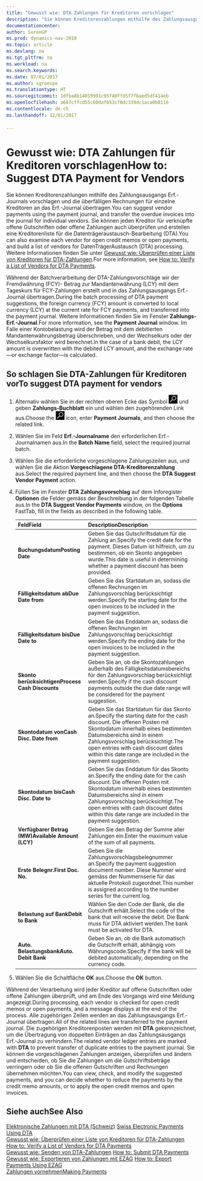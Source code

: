```yaml
---
title: "Gewusst wie: DTA Zahlungen für Kreditoren vorschlagen"
description: "Sie können Kreditorenzahlungen mithilfe des Zahlungsausgangs Erf.-Journals vorschlagen und die überfälligen Rechnungen für einzelne Kreditoren an das Erf.-Journal übertragen. Sie können jeden Kreditor für verknüpfte offene Gutschriften oder offene Zahlungen auch überprüfen und erstellen eine Kreditorenliste für die Datenträgeraustausch-Bearbeitung (DTA)."
documentationcenter: 
author: SorenGP
ms.prod: dynamics-nav-2018
ms.topic: article
ms.devlang: na
ms.tgt_pltfrm: na
ms.workload: na
ms.search.keywords: 
ms.date: 07/01/2017
ms.author: sgroespe
ms.translationtype: HT
ms.sourcegitcommit: 1dfba8b14019991c95f40ffd5f7fbaed5df414eb
ms.openlocfilehash: a607cffcd55c60daf653cf8dc339dc1aca0b8116
ms.contentlocale: de-ch
ms.lasthandoff: 12/01/2017

---
```

# <a name="how-to-suggest-dta-payment-for-vendors"></a><span data-ttu-id="261b7-104">Gewusst wie: DTA Zahlungen für Kreditoren vorschlagen</span><span class="sxs-lookup"><span data-stu-id="261b7-104">How to: Suggest DTA Payment for Vendors</span></span>
<span data-ttu-id="261b7-105">Sie können Kreditorenzahlungen mithilfe des Zahlungsausgangs Erf.-Journals vorschlagen und die überfälligen Rechnungen für einzelne Kreditoren an das Erf.-Journal übertragen.</span><span class="sxs-lookup"><span data-stu-id="261b7-105">You can suggest vendor payments using the payment journal, and transfer the overdue invoices into the journal for individual vendors.</span></span> <span data-ttu-id="261b7-106">Sie können jeden Kreditor für verknüpfte offene Gutschriften oder offene Zahlungen auch überprüfen und erstellen eine Kreditorenliste für die Datenträgeraustausch-Bearbeitung (DTA).</span><span class="sxs-lookup"><span data-stu-id="261b7-106">You can also examine each vendor for open credit memos or open payments, and build a list of vendors for DatenTrägerAustausch (DTA) processing.</span></span> <span data-ttu-id="261b7-107">Weitere Informationen finden Sie unter [Gewusst wie: Überprüfen einer Liste von Kreditoren für DTA-Zahlungen](how-to-verify-a-list-of-vendors-for-dta-payments.md).</span><span class="sxs-lookup"><span data-stu-id="261b7-107">For more information, see [How to: Verify a List of Vendors for DTA Payments](how-to-verify-a-list-of-vendors-for-dta-payments.md).</span></span>  

<span data-ttu-id="261b7-108">Während der Batchverarbeitung der DTA-Zahlungsvorschläge wir der Fremdwährung (FCY)- Betrag zur Mandantenwährung (LCY) mit dem Tageskurs für FCY-Zahlungen erstellt und in das Zahlungsausgangs Erf.-Journal übertragen.</span><span class="sxs-lookup"><span data-stu-id="261b7-108">During the batch processing of DTA payment suggestions, the foreign currency (FCY) amount is converted to local currency (LCY) at the current rate for FCY payments, and transferred into the payment journal.</span></span> <span data-ttu-id="261b7-109">Weitere Informationen finden Sie im Fenster **Zahlungs-Erf.-Journal**.</span><span class="sxs-lookup"><span data-stu-id="261b7-109">For more information, see the **Payment Journal** window.</span></span> <span data-ttu-id="261b7-110">Im Falle einer Kontobelastung wird der Betrag mit dem debitierten Mandantenwährungsbetrag überschrieben, und der Wechselkurs oder der Wechselkursfaktor wird berechnet.</span><span class="sxs-lookup"><span data-stu-id="261b7-110">In the case of a bank debit, the LCY amount is overwritten with the debited LCY amount, and the exchange rate—or exchange factor—is calculated.</span></span>

## <a name="to-suggest-dta-payment-for-vendors"></a><span data-ttu-id="261b7-111">So schlagen Sie DTA-Zahlungen für Kreditoren vor</span><span class="sxs-lookup"><span data-stu-id="261b7-111">To suggest DTA payment for vendors</span></span>  

1.  <span data-ttu-id="261b7-112">Alternativ wählen Sie in der rechten oberen Ecke das Symbol ![Nach Seite oder Bericht suchen](../../media/ui-search/search_small.png "Nach Seite oder Bericht suchen") und geben **Zahlungs-Buchblatt** ein und wählen den zugehörenden Link aus.</span><span class="sxs-lookup"><span data-stu-id="261b7-112">Choose the ![Search for Page or Report](../../media/ui-search/search_small.png "Search for Page or Report icon") icon, enter **Payment Journals**, and then choose the related link.</span></span>  
2.  <span data-ttu-id="261b7-113">Wählen Sie im Feld **Erf.-Journalname** den erforderlichen Erf.-Journalnamen aus.</span><span class="sxs-lookup"><span data-stu-id="261b7-113">In the **Batch Name** field, select the required journal batch.</span></span>  
3.  <span data-ttu-id="261b7-114">Wählen Sie die erforderliche vorgeschlagene Zahlungszeilen aus, und wählen Sie die Aktion **Vorgeschlagene DTA-Kreditorenzahlung** aus.</span><span class="sxs-lookup"><span data-stu-id="261b7-114">Select the required payment line, and then choose the **DTA Suggest Vendor Payment** action.</span></span>  
4.  <span data-ttu-id="261b7-115">Füllen Sie im Fenster **DTA Zahlungsvorschlag** auf dem Inforegister **Optionen** die Felder gemäss der Beschreibung in der folgenden Tabelle aus.</span><span class="sxs-lookup"><span data-stu-id="261b7-115">In the **DTA Suggest Vendor Payments** window, on the **Options** FastTab, fill in the fields as described in the following table.</span></span>  

    |<span data-ttu-id="261b7-116">Feld</span><span class="sxs-lookup"><span data-stu-id="261b7-116">Field</span></span>|<span data-ttu-id="261b7-117">Description</span><span class="sxs-lookup"><span data-stu-id="261b7-117">Description</span></span>|  
    |---------------------------------|---------------------------------------|  
    |<span data-ttu-id="261b7-118">**Buchungsdatum**</span><span class="sxs-lookup"><span data-stu-id="261b7-118">**Posting Date**</span></span>|<span data-ttu-id="261b7-119">Geben Sie das Gutschriftsdatum für die Zahlung an.</span><span class="sxs-lookup"><span data-stu-id="261b7-119">Specify the credit date for the payment.</span></span> <span data-ttu-id="261b7-120">Dieses Datum ist hilfreich, um zu bestimmen, ob ein Skonto angegeben wurde.</span><span class="sxs-lookup"><span data-stu-id="261b7-120">This date is useful in determining whether a payment discount has been provided.</span></span>|  
    |<span data-ttu-id="261b7-121">**Fälligkeitsdatum ab**</span><span class="sxs-lookup"><span data-stu-id="261b7-121">**Due Date from**</span></span>|<span data-ttu-id="261b7-122">Geben Sie das Startdatum an, sodass die offenen Rechnungen im Zahlungsvorschlag berücksichtigt werden.</span><span class="sxs-lookup"><span data-stu-id="261b7-122">Specify the starting date for the open invoices to be included in the payment suggestion.</span></span>|  
    |<span data-ttu-id="261b7-123">**Fälligkeitsdatum bis**</span><span class="sxs-lookup"><span data-stu-id="261b7-123">**Due Date to**</span></span>|<span data-ttu-id="261b7-124">Geben Sie das Enddatum an, sodass die offenen Rechnungen im Zahlungsvorschlag berücksichtigt werden.</span><span class="sxs-lookup"><span data-stu-id="261b7-124">Specify the ending date for the open invoices to be included in the payment suggestion.</span></span>|  
    |<span data-ttu-id="261b7-125">**Skonto berücksichtigen**</span><span class="sxs-lookup"><span data-stu-id="261b7-125">**Process Cash Discounts**</span></span>|<span data-ttu-id="261b7-126">Geben Sie an, ob die Skontozahlungen außerhalb des Fälligkeitsdatumsbereichs für den Zahlungsvorschlag berücksichtigt werden.</span><span class="sxs-lookup"><span data-stu-id="261b7-126">Specify if the cash discount payments outside the due date range will be considered for the payment suggestion.</span></span>|  
    |<span data-ttu-id="261b7-127">**Skontodatum von**</span><span class="sxs-lookup"><span data-stu-id="261b7-127">**Cash Disc. Date from**</span></span>|<span data-ttu-id="261b7-128">Geben Sie das Startdatum für das Skonto an.</span><span class="sxs-lookup"><span data-stu-id="261b7-128">Specify the starting date for the cash discount.</span></span> <span data-ttu-id="261b7-129">Die offenen Posten mit Skontodatum innerhalb eines bestimmten Datumsbereichs sind in einem Zahlungsvorschlag berücksichtigt.</span><span class="sxs-lookup"><span data-stu-id="261b7-129">The open entries with cash discount dates within this date range are included in the payment suggestion.</span></span>|  
    |<span data-ttu-id="261b7-130">**Skontodatum bis**</span><span class="sxs-lookup"><span data-stu-id="261b7-130">**Cash Disc. Date to**</span></span>|<span data-ttu-id="261b7-131">Geben Sie das Enddatum für das Skonto an.</span><span class="sxs-lookup"><span data-stu-id="261b7-131">Specify the ending date for the cash discount.</span></span> <span data-ttu-id="261b7-132">Die offenen Posten mit Skontodatum innerhalb eines bestimmten Datumsbereichs sind in einem Zahlungsvorschlag berücksichtigt.</span><span class="sxs-lookup"><span data-stu-id="261b7-132">The open entries with cash discount dates within this date range are included in the payment suggestion.</span></span>|  
    |<span data-ttu-id="261b7-133">**Verfügbarer Betrag (MW)**</span><span class="sxs-lookup"><span data-stu-id="261b7-133">**Available Amount (LCY)**</span></span>|<span data-ttu-id="261b7-134">Geben Sie den Betrag der Summe aller Zahlungen ein.</span><span class="sxs-lookup"><span data-stu-id="261b7-134">Enter the maximum value of the sum of all payments.</span></span>|  
    |<span data-ttu-id="261b7-135">**Erste Belegnr.**</span><span class="sxs-lookup"><span data-stu-id="261b7-135">**First Doc. No.**</span></span>|<span data-ttu-id="261b7-136">Geben Sie die Zahlungsvorschlagsbelegnummer an.</span><span class="sxs-lookup"><span data-stu-id="261b7-136">Specify the payment suggestion document number.</span></span> <span data-ttu-id="261b7-137">Diese Nummer wird gemäss der Nummernserie für das aktuelle Protokoll zugeordnet.</span><span class="sxs-lookup"><span data-stu-id="261b7-137">This number is assigned according to the number series for the current log.</span></span>|  
    |<span data-ttu-id="261b7-138">**Belastung auf Bank**</span><span class="sxs-lookup"><span data-stu-id="261b7-138">**Debit to Bank**</span></span>|<span data-ttu-id="261b7-139">Wählen Sie den Code der Bank, die die Gutschrift erhält.</span><span class="sxs-lookup"><span data-stu-id="261b7-139">Select the code of the bank that will receive the debit.</span></span> <span data-ttu-id="261b7-140">Die Bank muss für DTA aktiviert werden.</span><span class="sxs-lookup"><span data-stu-id="261b7-140">The bank must be activated for DTA.</span></span>|  
    |<span data-ttu-id="261b7-141">**Auto. Belastungsbank**</span><span class="sxs-lookup"><span data-stu-id="261b7-141">**Auto. Debit Bank**</span></span>|<span data-ttu-id="261b7-142">Geben Sie an, ob die Bank automatisch die Gutschrift erhält, abhängig vom Währungscode.</span><span class="sxs-lookup"><span data-stu-id="261b7-142">Specify if the bank will be debited automatically, depending on the currency code.</span></span>|  

5.  <span data-ttu-id="261b7-143">Wählen Sie die Schaltfläche **OK** aus.</span><span class="sxs-lookup"><span data-stu-id="261b7-143">Choose the **OK** button.</span></span>  

<span data-ttu-id="261b7-144">Während der Verarbeitung wird jeder Kreditor auf offene Gutschriften oder offene Zahlungen überprüft, und am Ende des Vorgangs wird eine Meldung angezeigt.</span><span class="sxs-lookup"><span data-stu-id="261b7-144">During processing, each vendor is checked for open credit memos or open payments, and a message displays at the end of the process.</span></span> <span data-ttu-id="261b7-145">Alle zugehörigen Zeilen werden an das Zahlungsausgangs Erf.-Journal übertragen.</span><span class="sxs-lookup"><span data-stu-id="261b7-145">All of the related lines are transferred to the payment journal.</span></span> <span data-ttu-id="261b7-146">Die zugehörigen Kreditorenposten werden mit **DTA** gekennzeichnet, um die Übertragung von doppelten Einträgen an das Zahlungsausgangs Erf.-Journal zu verhindern.</span><span class="sxs-lookup"><span data-stu-id="261b7-146">The related vendor ledger entries are marked with **DTA** to prevent transfer of duplicate entries to the payment journal.</span></span> <span data-ttu-id="261b7-147">Sie können die vorgeschlagenen Zahlungen anzeigen, überprüfen und ändern und entscheiden, ob Sie die Zahlungen um die Gutschriftsbeträge verringern oder ob Sie die offenen Gutschriften und Rechnungen übernehmen möchten.</span><span class="sxs-lookup"><span data-stu-id="261b7-147">You can view, check, and modify the suggested payments, and you can decide whether to reduce the payments by the credit memo amounts, or to apply the open credit memos and open invoices.</span></span>  

## <a name="see-also"></a><span data-ttu-id="261b7-148">Siehe auch</span><span class="sxs-lookup"><span data-stu-id="261b7-148">See Also</span></span>  
 <span data-ttu-id="261b7-149">[Elektronische Zahlungen mit DTA (Schweiz)](swiss-electronic-payments-using-dta.md) </span><span class="sxs-lookup"><span data-stu-id="261b7-149">[Swiss Electronic Payments Using DTA](swiss-electronic-payments-using-dta.md) </span></span>  
 <span data-ttu-id="261b7-150">[Gewusst wie: Überprüfen einer Liste von Kreditoren für DTA-Zahlungen](how-to-verify-a-list-of-vendors-for-dta-payments.md) </span><span class="sxs-lookup"><span data-stu-id="261b7-150">[How to: Verify a List of Vendors for DTA Payments](how-to-verify-a-list-of-vendors-for-dta-payments.md) </span></span>  
 <span data-ttu-id="261b7-151">[Gewusst wie: Senden von DTA-Zahlungen](how-to-submit-dta-payments.md) </span><span class="sxs-lookup"><span data-stu-id="261b7-151">[How to: Submit DTA Payments](how-to-submit-dta-payments.md) </span></span>  
 <span data-ttu-id="261b7-152">[Gewusst wie: Exportieren von Zahlungen mit EZAG](how-to-export-payments-using-ezag.md) </span><span class="sxs-lookup"><span data-stu-id="261b7-152">[How to: Export Payments Using EZAG](how-to-export-payments-using-ezag.md) </span></span>  
 [<span data-ttu-id="261b7-153">Zahlungen vornehmen</span><span class="sxs-lookup"><span data-stu-id="261b7-153">Making Payments</span></span>](../../payables-make-payments.md)

